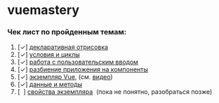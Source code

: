 # vuemastery

### Чек лист по пройденным темам:

1. [&#10003;]&nbsp;[декларативная отрисовка](examples/declarative-rendering)
2. [&#10003;]&nbsp;[условия и циклы](examples/conditionals-and-loops)
3. [&#10003;]&nbsp;[работа с пользовательским вводом](examples/handling-user-input)
4. [&#10003;]&nbsp;[разбиение приложения на компоненты](examples/composing-with-components)
5. [&#10003;]&nbsp;[экземпляр Vue](examples/vue-instance), (см. [видео](https://www.vuemastery.com/courses/intro-to-vue-js/vue-instance))
6. [&#10003;]&nbsp;[данные и методы](examples/data-and-methods)
7. [&nbsp; ]&nbsp;[свойства экземпляра](examples/instance-properties)&nbsp; (пока не понятно, разобраться позже)
